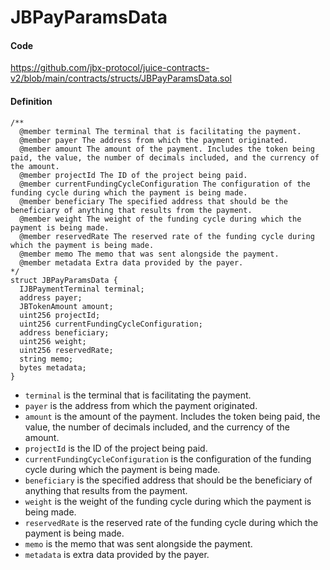 # JBPayParamsData

#### Code

https://github.com/jbx-protocol/juice-contracts-v2/blob/main/contracts/structs/JBPayParamsData.sol

#### Definition

```
/**
  @member terminal The terminal that is facilitating the payment.
  @member payer The address from which the payment originated.
  @member amount The amount of the payment. Includes the token being paid, the value, the number of decimals included, and the currency of the amount.
  @member projectId The ID of the project being paid.
  @member currentFundingCycleConfiguration The configuration of the funding cycle during which the payment is being made.
  @member beneficiary The specified address that should be the beneficiary of anything that results from the payment.
  @member weight The weight of the funding cycle during which the payment is being made.
  @member reservedRate The reserved rate of the funding cycle during which the payment is being made.
  @member memo The memo that was sent alongside the payment.
  @member metadata Extra data provided by the payer.
*/
struct JBPayParamsData {
  IJBPaymentTerminal terminal;
  address payer;
  JBTokenAmount amount;
  uint256 projectId;
  uint256 currentFundingCycleConfiguration;
  address beneficiary;
  uint256 weight;
  uint256 reservedRate;
  string memo;
  bytes metadata;
}
```

* `terminal` is the terminal that is facilitating the payment.
* `payer` is the address from which the payment originated.
* `amount` is the amount of the payment. Includes the token being paid, the value, the number of decimals included, and the currency of the amount.
* `projectId` is the ID of the project being paid.
* `currentFundingCycleConfiguration` is the configuration of the funding cycle during which the payment is being made.
* `beneficiary` is the specified address that should be the beneficiary of anything that results from the payment.
* `weight` is the weight of the funding cycle during which the payment is being made.
* `reservedRate` is the reserved rate of the funding cycle during which the payment is being made.
* `memo` is the memo that was sent alongside the payment.
* `metadata` is extra data provided by the payer.
